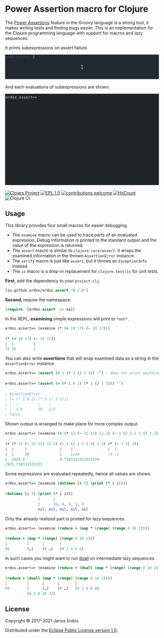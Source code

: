 # Power Assertion macro for Clojure

The [Power Assertions](http://groovy-lang.org/testing.html#_power_assertions) feature in the Groovy language is a strong tool, it makes writing tests and finding bugs easier. This is an implementation for the Clojure programming language with support for macros and lazy sequences.

It prints subexpressions on assert failure.

<img src="docs/animation-1.gif"/>

And each evaluations of subexpressions are shown.

<img src="docs/animation-3.gif"/>

[![Clojars Project](https://img.shields.io/clojars/v/io.github.erdos/erdos.assert.svg)](https://clojars.org/io.github.erdos/erdos.assert)
[![EPL 1.0](https://img.shields.io/badge/License-EPL%201.0-red.svg)](https://www.eclipse.org/legal/epl-1.0/)
[![contributions welcome](https://img.shields.io/badge/contributions-welcome-brightgreen.svg?style=flat)](https://github.com/erdos/erdos.assert/issues)
[![HitCount](http://hits.dwyl.io/erdos/erdosassert.svg)](http://hits.dwyl.io/erdos/erdosassert)
![Clojure CI](https://github.com/erdos/erdos.assert/workflows/Clojure%20CI/badge.svg)

## Usage

This library provides four small macros for easier debugging.
 - The `examine` macro can be used to trace parts of an evaluated expression. Debug information is printed to the standard output and the value of the expression is returned.
 - The `assert` macro is similar to `clojure.core/assert`. It wraps the examined information in the thrown `AssertionError` instance.
 - The `verify` macro is just like `assert`, but it throws an `ExceptionInfo` instead.
 - The `is` macro is a drop-in replacement for `clojure.test/is` for unit tests.

**First**, add the dependency to your `project.clj`.

```clojure
[io.github.erdos/erdos.assert "0.2.0"]
```

**Second**, require the namespace:

```clojure
(require '[erdos.assert :as ea])
```


In the REPL, **examining** simple expressions will print to `*out*`.

```clojure
erdos.assert=> (examine (* (+ 19 17) (- 19 17)))

(* (+ 19 17) (- 19 17))
¦  ¦         ¦
72 36        2
```


You can also write **assertions** that will wrap examined data as a string in the `AssertionError` instance.

```clojure
erdos.assert=> (assert (= 1 (* 3 (/ 1 3)) "") ; does not print anything

erdos.assert=> (assert (= (* 1.0 1) (* 3 (/ 1 3))) "")

; AssertionError
; (= (* 1.0 1) (* 3 (/ 1 3)))
; ¦  ¦         ¦    ¦
; ¦  1.0       1N   1/3
; false
```


Shown output is arranged to make place for more complex output.

```clojure
erdos.assert=> (examine (+ (* 12 (- 32 12) 12.2) (- 3 (/ 1 2 3 4) 2.2) (* (- 1 2) 3)))

(+ (* 12 (- 32 12) 12.2) (- 3 (/ 1 2 3 4) 2.2) (* (- 1 2) 3))
¦  ¦     ¦               ¦    ¦                ¦  ¦
¦  ¦     20              ¦    1/24             -3 -1
¦  2928.0                0.7583333333333329
2925.758333333333
```


Some expressions are evaluated repeatedly, hence all values are shown.

```clojure
erdos.assert=> (examine (dotimes [i 5] (print (* i i))))

(dotimes [i 5] (print (* i i)))
               ¦      ¦
               ¦      16, 9, 4, 1, 0
               nil, nil, nil, nil, nil
```

Only the already realized part is printed for lazy sequences.

```clojure
erdos.assert=> (examine (reduce + (map * (range) (range 0 10 2))))

(reduce + (map * (range) (range 0 10 2)))
¦         ¦      ¦       ¦
60        (…)    (0 …)   (0 2 4 6 8) 
```

In such cases you might want to run [doall](https://clojuredocs.org/clojure.core/doall) on intermediate lazy sequences.

```clojure
erdos.assert=> (examine (reduce + (doall (map * (range) (range 0 10 2)))))

(reduce + (doall (map * (range) (range 0 10 2))))
¦         ¦      ¦      ¦       ¦
60        ¦      (…)    (0 …)   (0 2 4 6 8) 
          (0 2 8 18 32) 
```

## License

Copyright © 2017-2021 Janos Erdos

Distributed under the [Eclipse Public License version 1.0](https://www.eclipse.org/legal/epl-1.0/).

